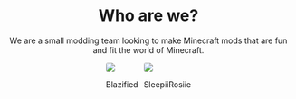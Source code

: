 <h1 align="center">Who are we?</h1>
<p align="center">We are a small modding team looking to make Minecraft mods that are fun and fit the world of Minecraft.</p>

<div style="display: flex;justify-content: center;">

<div style="padding: 0px 5px;">

<img src="https://pbs.twimg.com/profile_images/1732853992261115904/nGG9y_hj_400x400.jpg" style="border-radius: 20%; max-width: 6rem;">
<p align="center">Blazified</p>

</div>

<div style="padding: 0px 5px;">

<img src="https://pbs.twimg.com/profile_images/1765082425317806080/MyAQcHTf_400x400.jpg" style="border-radius: 20%; max-width: 6rem;">

<p align="center">SleepiiRosiie</p>

</div>

</div>
